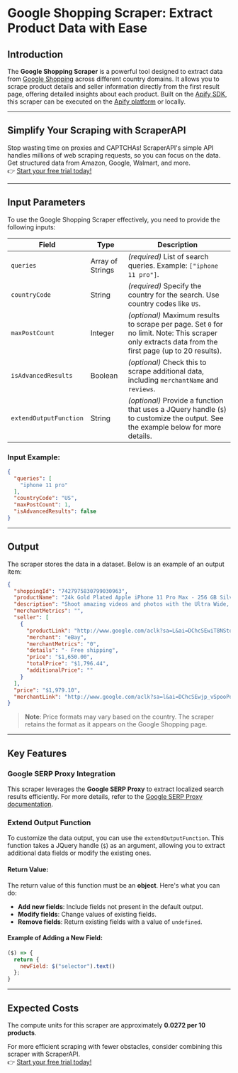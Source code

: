 
# Google Shopping Scraper: Extract Product Data with Ease

## Introduction

The **Google Shopping Scraper** is a powerful tool designed to extract data from [Google Shopping](https://www.google.com/shopping) across different country domains. It allows you to scrape product details and seller information directly from the first result page, offering detailed insights about each product. Built on the [Apify SDK](https://sdk.apify.com/), this scraper can be executed on the [Apify platform](https://my.apify.com) or locally.

---

## Simplify Your Scraping with ScraperAPI

Stop wasting time on proxies and CAPTCHAs! ScraperAPI's simple API handles millions of web scraping requests, so you can focus on the data. Get structured data from Amazon, Google, Walmart, and more.  
👉 [Start your free trial today!](https://bit.ly/Scraperapi)

---

## Input Parameters

To use the Google Shopping Scraper effectively, you need to provide the following inputs:

| **Field**           | **Type**          | **Description**                                                                                                                                                                   |
|---------------------|-------------------|-----------------------------------------------------------------------------------------------------------------------------------------------------------------------------------|
| `queries`           | Array of Strings | *(required)* List of search queries. Example: `["iphone 11 pro"]`.                                                                                                              |
| `countryCode`       | String           | *(required)* Specify the country for the search. Use country codes like `US`.                                                                                                   |
| `maxPostCount`      | Integer          | *(optional)* Maximum results to scrape per page. Set `0` for no limit. Note: This scraper only extracts data from the first page (up to 20 results).                            |
| `isAdvancedResults` | Boolean          | *(optional)* Check this to scrape additional data, including `merchantName` and `reviews`.                                                                                      |
| `extendOutputFunction` | String        | *(optional)* Provide a function that uses a JQuery handle (`$`) to customize the output. See the example below for more details.                                                |

### Input Example:
```json
{
  "queries": [
    "iphone 11 pro"
  ],
  "countryCode": "US",
  "maxPostCount": 1,
  "isAdvancedResults": false
}
```

---

## Output

The scraper stores the data in a dataset. Below is an example of an output item:

```json
{
  "shoppingId": "7427975830799030963",
  "productName": "24k Gold Plated Apple iPhone 11 Pro Max - 256 GB Silver Unlocked CDMA",
  "description": "Shoot amazing videos and photos with the Ultra Wide, Wide, and Telephoto cameras. Capture your best low-light photos with Night mode. Watch HDR movies and shows on the 6.5-inch Super Retina XDR display, the brightest iPhone display yet. Experience unprecedented performance with A13 Bionic for gaming, augmented reality (AR), and photography. And get all-day battery life and a new level of water resistance. All in the first iPhone powerful enough to be called Pro.",
  "merchantMetrics": "",
  "seller": [
    {
      "productLink": "http://www.google.com/aclk?sa=L&ai=DChcSEwiT8NStooPoAhUJjrMKHf6KDlkYABABGgJxbg&sig=AOD64_2y1iAG2xTUTL-jllVQRjqJyIg9rw&adurl=&ctype=5",
      "merchant": "eBay",
      "merchantMetrics": "0",
      "details": "· Free shipping",
      "price": "$1,650.00",
      "totalPrice": "$1,796.44",
      "additionalPrice": ""
    }
  ],
  "price": "$1,979.10",
  "merchantLink": "http://www.google.com/aclk?sa=l&ai=DChcSEwjp_vSpooPoAhUMlLMKHR6ODhsYABBGGgJxbg&sig=AOD64_3BSHnJWpFXjeoJyysFuEev97t7Ew&ctype=5&q=&ved=0ahUKEwjFo_GpooPoAhV0mHIEHfKkDGAQg-UECOIG&adurl="
}
```

> **Note**: Price formats may vary based on the country. The scraper retains the format as it appears on the Google Shopping page.

---

## Key Features

### Google SERP Proxy Integration
This scraper leverages the **Google SERP Proxy** to extract localized search results efficiently. For more details, refer to the [Google SERP Proxy documentation](https://docs.apify.com/proxy/google-serp-proxy).

### Extend Output Function
To customize the data output, you can use the `extendOutputFunction`. This function takes a JQuery handle (`$`) as an argument, allowing you to extract additional data fields or modify the existing ones.

#### Return Value:
The return value of this function must be an **object**. Here's what you can do:
- **Add new fields**: Include fields not present in the default output.
- **Modify fields**: Change values of existing fields.
- **Remove fields**: Return existing fields with a value of `undefined`.

#### Example of Adding a New Field:
```javascript
($) => {
  return {
    newField: $("selector").text()
  };
}
```

---

## Expected Costs

The compute units for this scraper are approximately **0.0272 per 10 products**.

For more efficient scraping with fewer obstacles, consider combining this scraper with ScraperAPI.  
👉 [Start your free trial today!](https://bit.ly/Scraperapi)
